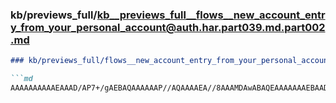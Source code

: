 ### kb/previews_full/kb__previews_full__flows__new_account_entry_from_your_personal_account@auth.har.part039.md.part002.md

```md
### kb/previews_full/flows__new_account_entry_from_your_personal_account@auth.har.part039.md (part 002)

```md
AAAAAAAAAAEAAAD/AP7+/gAEBAQAAAAAAP//AQAAAAEA//8AAAMDAwABAQEAAAAAAAEBAAD///8AAQEAAAI
```

```

```
